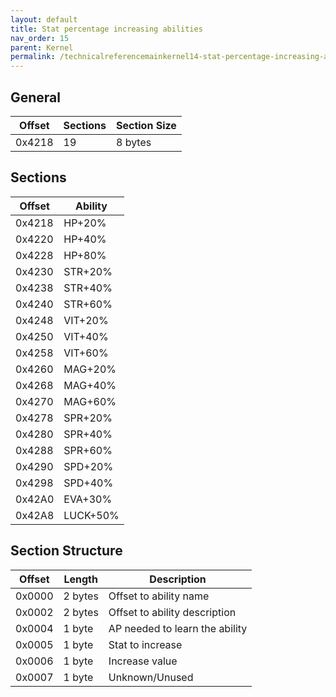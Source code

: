 ```yaml
---
layout: default
title: Stat percentage increasing abilities
nav_order: 15
parent: Kernel
permalink: /technicalreferencemainkernel14-stat-percentage-increasing-abilities/
---
```


## General

| Offset | Sections | Section Size |
|--------|----------|--------------|
| 0x4218 | 19       | 8 bytes      |

## Sections

| Offset | Ability  |
|--------|----------|
| 0x4218 | HP+20%   |
| 0x4220 | HP+40%   |
| 0x4228 | HP+80%   |
| 0x4230 | STR+20%  |
| 0x4238 | STR+40%  |
| 0x4240 | STR+60%  |
| 0x4248 | VIT+20%  |
| 0x4250 | VIT+40%  |
| 0x4258 | VIT+60%  |
| 0x4260 | MAG+20%  |
| 0x4268 | MAG+40%  |
| 0x4270 | MAG+60%  |
| 0x4278 | SPR+20%  |
| 0x4280 | SPR+40%  |
| 0x4288 | SPR+60%  |
| 0x4290 | SPD+20%  |
| 0x4298 | SPD+40%  |
| 0x42A0 | EVA+30%  |
| 0x42A8 | LUCK+50% |

## Section Structure

| Offset | Length  | Description                    |
|--------|---------|--------------------------------|
| 0x0000 | 2 bytes | Offset to ability name         |
| 0x0002 | 2 bytes | Offset to ability description  |
| 0x0004 | 1 byte  | AP needed to learn the ability |
| 0x0005 | 1 byte  | Stat to increase               |
| 0x0006 | 1 byte  | Increase value                 |
| 0x0007 | 1 byte  | Unknown/Unused                 |